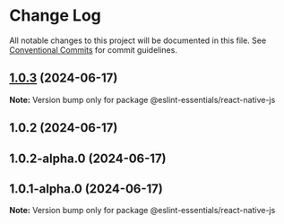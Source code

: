 # Change Log

All notable changes to this project will be documented in this file.
See [Conventional Commits](https://conventionalcommits.org) for commit guidelines.

## [1.0.3](https://github.com/RodrigoAngeloValentini/eslint-essentials/compare/@eslint-essentials/react-native-js@1.0.2...@eslint-essentials/react-native-js@1.0.3) (2024-06-17)

**Note:** Version bump only for package @eslint-essentials/react-native-js

## 1.0.2 (2024-06-17)

## 1.0.2-alpha.0 (2024-06-17)

## 1.0.1-alpha.0 (2024-06-17)

**Note:** Version bump only for package @eslint-essentials/react-native-js
